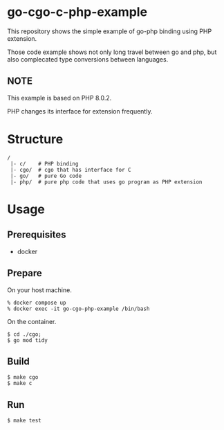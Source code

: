 # go-cgo-c-php-example

This repository shows the simple example of go-php binding using PHP extension.

Those code example shows not only long travel between go and php, but also complecated type conversions between languages.

## NOTE

This example is based on PHP 8.0.2.

PHP changes its interface for extension frequently.

# Structure

```
/
 |- c/    # PHP binding
 |- cgo/  # cgo that has interface for C
 |- go/   # pure Go code
 |- php/  # pure php code that uses go program as PHP extension
```

# Usage

## Prerequisites

- docker

## Prepare

On your host machine.

```
% docker compose up
% docker exec -it go-cgo-php-example /bin/bash
```

On the container.

```
$ cd ./cgo;
$ go mod tidy
```

## Build

```
$ make cgo
$ make c
```

## Run

```
$ make test
```
